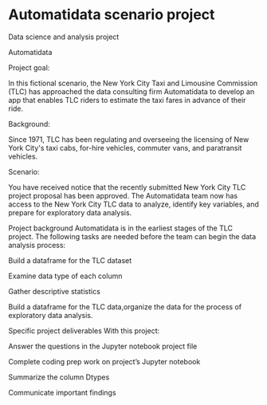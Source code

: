 # Automatidata scenario project 
 Data science and analysis project

Automatidata

Project goal: 

In this fictional scenario, the New York City Taxi and Limousine Commission (TLC) has approached the data consulting firm Automatidata to develop an app that enables TLC riders to estimate the taxi fares in advance of their ride.

Background: 

Since 1971, TLC has been regulating and overseeing the licensing of New York City's taxi cabs, for-hire vehicles, commuter vans, and paratransit vehicles.

Scenario:

You have received notice that the recently submitted New York City TLC project proposal has been approved. The Automatidata team now has access to the New York City TLC data to analyze, identify key variables, and prepare for exploratory data analysis.

Project background
Automatidata is in the earliest stages of the TLC project. The following tasks are needed before the team can begin the data analysis process:

Build a dataframe for the TLC dataset

Examine data type of each column

Gather descriptive statistics

Build a dataframe for the TLC data,organize the data for the process of exploratory data analysis.

Specific project deliverables
With this project:

Answer the questions in the Jupyter notebook project file

Complete coding prep work on project’s Jupyter notebook

Summarize the column Dtypes

Communicate important findings  
